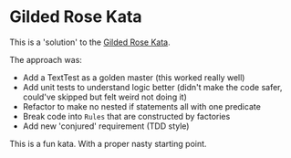 # Gilded Rose Kata

This is a 'solution' to the [Gilded Rose Kata](GildedRoseRequirements.txt).

The approach was:

* Add a TextTest as a golden master (this worked really well)
* Add unit tests to understand logic better (didn't make the code safer, could've skipped but felt weird not doing it)
* Refactor to make no nested if statements all with one predicate
* Break code into `Rules` that are constructed by factories
* Add new 'conjured' requirement (TDD style)

This is a fun kata. With a proper nasty starting point.